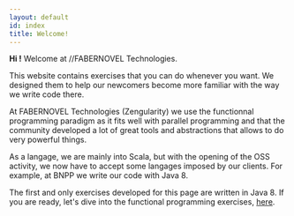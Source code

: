```yaml
---
layout: default
id: index
title: Welcome!
---
```


**Hi !** Welcome at //FABERNOVEL Technologies.

This website contains exercises that you can do whenever you want. We designed them to help our newcomers become more familiar with the way we write code there.

At FABERNOVEL Technologies (Zengularity) we use the functionnal programming paradigm as it fits well with parallel programming and that the community developed a lot of great tools and abstractions that allows to do very powerful things.

As a langage, we are mainly into Scala, but with the opening of the OSS activity, we now have to accept some langages imposed by our clients. For example, at BNPP we write our code with Java 8.

The first and only exercises developed for this page are written in Java 8. If you are ready, let's dive into the functional programming exercises, [here](/zen-exercises/functional.html).
